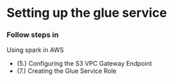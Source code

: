 # Setting up the glue service

### Follow steps in 
Using spark in AWS
- (5.) Configuring the S3 VPC Gateway Endpoint
- (7.) Creating the Glue Service Role
